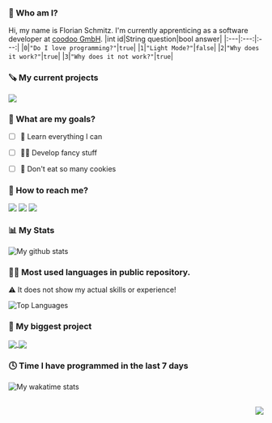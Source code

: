 ### 👨 Who am I?

Hi, my name is Florian Schmitz. I'm currently apprenticing as a software developer at [coodoo GmbH](https://coodoo.de).
|int id|String question|bool answer|
|:---|:---:|:---:|
|`0`|`"Do I love programming?"`|`true`|
|`1`|`"Light Mode?"`|`false`|
|`2`|`"Why does it work?"`|`true`|
|`3`|`"Why does it not work?"`|`true`|


### 🪚 My current projects

<a href="https://github.com/floodoo/untis_phasierung">
  <img align="center" src="https://github-readme-stats.vercel.app/api/pin/?username=floodoo&repo=untis_phasierung&theme=dark&hide_border=true" />
</a>


### 🎯 What are my goals?

- [ ] 📖 Learn everything I can
- [ ] 👨‍💻 Develop fancy stuff
- [ ] 🍪 Don't eat so many cookies


### 📱 How to reach me?

[![](https://img.shields.io/badge/Instagram-E4405F?style=for-the-badge&logo=instagram&logoColor=white)](https://www.instagram.com/flo.0705/)
[![](https://img.shields.io/badge/LinkedIn-0077B5?style=for-the-badge&logo=linkedin&logoColor=white)](https://www.linkedin.com/in/florian-schmitz-4b779522a/)
[![](https://img.shields.io/badge/Gmail-D14836?style=for-the-badge&logo=gmail&logoColor=white)](mailto:schmitz.florian.daniel+github.anfrage@gmail.com?subject=Github%20anfrage)


### 📊 My Stats

![My github stats](https://github-readme-stats.vercel.app/api?username=floodoo&hide=prs,issues,contribs&show_icons=true&theme=dark&hide_rank=true&include_all_commits=true&count_private=true&hide_border=true&custom_title=My%20Github%20Stats)


### 👨‍💻 Most used languages in public repository.
⚠️ It does not show my actual skills or experience!

![Top Languages](https://github-readme-stats.vercel.app/api/top-langs/?username=floodoo&theme=dark&layout=compact&hide_border=true)


### 🤖 My biggest project

<a href="https://github.com/floodoo/Joy-it-Grab-it-robot02-frontend">
  <img align="center" src="https://github-readme-stats.vercel.app/api/pin/?username=floodoo&repo=Joy-it-Grab-it-robot02-frontend&theme=dark&hide_border=true" />
</a>
<a href="https://github.com/floodoo/Joy-it-Grab-it-robot02-backend">
  <img align="center" src="https://github-readme-stats.vercel.app/api/pin/?username=floodoo&repo=Joy-it-Grab-it-robot02-backend&theme=dark&hide_border=true" />
</a>


### 🕓 Time I have programmed in the last 7 days

![My wakatime stats](https://github-readme-stats.vercel.app/api/wakatime?username=@floodoo&theme=dark&hide_border=true&v=2)
<br/><br/>

<a href="https://komarev.com/ghpvc/?username=floodoo&color=orange">
    <img align="right" src="https://komarev.com/ghpvc/?username=floodoo&color=orange">
</a>
